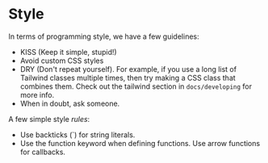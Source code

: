 # Style

In terms of programming style, we have a few guidelines:
 - KISS (Keep it simple, stupid!)
 - Avoid custom CSS styles
 - DRY (Don't repeat yourself). For example, if you use a long list of Tailwind classes multiple times, then try making a CSS class that combines them. Check out the tailwind section in `docs/developing` for more info.
 - When in doubt, ask someone.

A few simple style *rules*:
 - Use backticks (`) for string literals. 
 - Use the function keyword when defining functions. Use arrow functions for callbacks.
